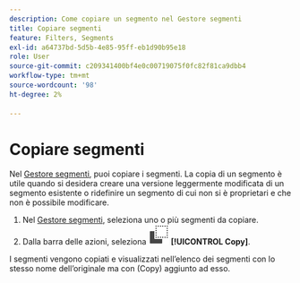 ```yaml
---
description: Come copiare un segmento nel Gestore segmenti
title: Copiare segmenti
feature: Filters, Segments
exl-id: a64737bd-5d5b-4e85-95ff-eb1d90b95e18
role: User
source-git-commit: c209341400bf4e0c00719075f0fc82f81ca9dbb4
workflow-type: tm+mt
source-wordcount: '98'
ht-degree: 2%

---
```


# Copiare segmenti

Nel [Gestore segmenti](seg-manage.md), puoi copiare i segmenti. La copia di un segmento è utile quando si desidera creare una versione leggermente modificata di un segmento esistente o ridefinire un segmento di cui non si è proprietari e che non è possibile modificare.

1. Nel [Gestore segmenti](seg-manage.md), seleziona uno o più segmenti da copiare.
1. Dalla barra delle azioni, seleziona ![Copia](/help/assets/icons/Copy.svg) **[!UICONTROL Copy]**.

I segmenti vengono copiati e visualizzati nell’elenco dei segmenti con lo stesso nome dell’originale ma con (Copy) aggiunto ad esso.
